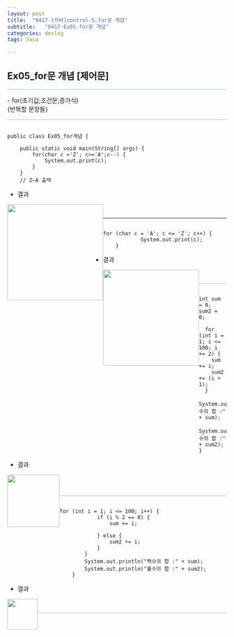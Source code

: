 ```yaml
---
layout: post
title:  "0417-[자바]control-5.for문 개념"
subtitle:   "0417-Ex05.for문 개념"
categories: devlog
tags: Java

---
```

## Ex05_for문 개념 [제어문]

<hr style="height: 1px; background: skyblue; "/>

<p>
- for(초기값;조건문;증가식) <br>
	{반복할 문장들}<br>
</p>

<hr style="height: 1px; background: skyblue; "/>

~~~

public class Ex05_for개념 {

	public static void main(String[] args) {
		for(char c ='Z'; c>='A';c--) {
			System.out.print(c);
		}
	}
	// Z~A 출력

~~~

- 결과

<img style="float: left;" src="https://user-images.githubusercontent.com/49095304/58371570-6aa63e80-7f4d-11e9-909b-2503b8fef8ee.JPG" width="220"><br>

---

~~~

for (char c = 'A'; c <= 'Z'; c++) {
			System.out.print(c);
	}

~~~
- 결과

<img style="float: left;" src="https://user-images.githubusercontent.com/49095304/58371643-ee602b00-7f4d-11e9-8024-e79b55c71f63.JPG" width="220"><br>

<hr style="height: 1px; background: skyblue; "/>

~~~

int sum = 0, sum2 = 0;

  for (int i = 1; i <= 100; i += 2) {
    sum += i;
    sum2 += (i + 1);
  }
  System.out.println("짝수의 합 :" + sum);
  System.out.println("홀수의 합 :" + sum2);
}

~~~

- 결과

<img style="float: left;" src="https://user-images.githubusercontent.com/49095304/58371681-5747a300-7f4e-11e9-912d-6057cbb52daa.JPG" width="120"><br><br>

<hr style="height: 1px; background: skyblue; "/>

~~~

for (int i = 1; i <= 100; i++) {
			if (i % 2 == 0) {
				sum += i;

			} else {
				sum2 += i;
			}
		}
		System.out.println("짝수의 합 :" + sum);
		System.out.println("홀수의 합 :" + sum2);
	}

~~~

- 결과

<img style="float: left;" src="https://user-images.githubusercontent.com/49095304/58371722-c624fc00-7f4e-11e9-9cee-1a49a3bd239b.JPG" width="70"><br>

<hr style="height: 1px; background: skyblue; "/>
